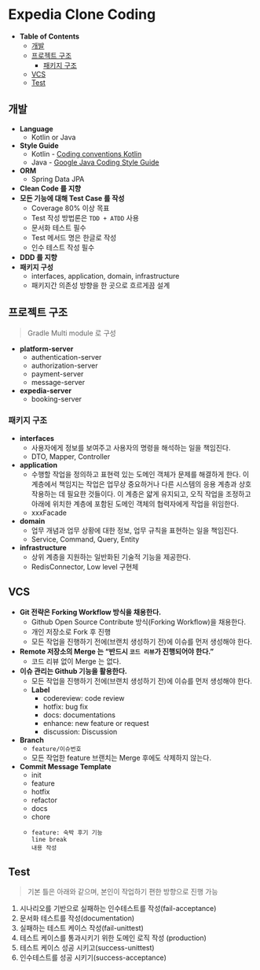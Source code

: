 # Expedia Clone Coding

- __Table of Contents__
  - [개발](https://github.com/cIonecoder/expedia#%EA%B0%9C%EB%B0%9C)
  - [프로젝트 구조](https://github.com/cIonecoder/expedia#%ED%94%84%EB%A1%9C%EC%A0%9D%ED%8A%B8-%EA%B5%AC%EC%A1%B0)
    - [패키지 구조](https://github.com/cIonecoder/expedia#%ED%8C%A8%ED%82%A4%EC%A7%80-%EA%B5%AC%EC%A1%B0)
  - [VCS](https://github.com/cIonecoder/expedia#vcs)
  - [Test](https://github.com/cIonecoder/expedia#test)

## 개발

- __Language__
  - Kotlin or Java
- __Style Guide__
  - Kotlin - [Coding conventions Kotlin](https://kotlinlang.org/docs/coding-conventions.html)
  - Java - [Google Java Coding Style Guide](https://google.github.io/styleguide/javaguide.html)
- __ORM__
  - Spring Data JPA
- __Clean Code 를 지향__
- __모든 기능에 대해 Test Case 를 작성__ 
  - Coverage 80% 이상 목표
  - Test 작성 방법론은 `TDD + ATDD` 사용
  - 문서화 테스트 필수
  - Test 메서드 명은 한글로 작성
  - 인수 테스트 작성 필수 
- __DDD 를 지향__
- __패키지 구성__
  - interfaces, application, domain, infrastructure
  - 패키지간 의존성 방향을 한 곳으로 흐르게끔 설계

## 프로젝트 구조

> Gradle Multi module 로 구성

- __platform-server__
  - authentication-server
  - authorization-server
  - payment-server
  - message-server
- __expedia-server__
  - booking-server
  
### 패키지 구조

- __interfaces__
  - 사용자에게 정보를 보여주고 사용자의 명령을 해석하는 일을 책임진다.
  - DTO, Mapper, Controller
- __application__
  - 수행할 작업을 정의하고 표현력 있는 도메인 객체가 문제를 해결하게 한다. 이 계층에서 책임지는 작업은 업무상 중요하거나 다른 시스템의 응용 계층과 상호 작용하는 데 필요한 것들이다. 이 계층은 얇게 유지되고, 오직 작업을 조정하고 아래에 위치한 계층에 포함된 도메인 객체의 협력자에게 작업을 위임한다.
  - xxxFacade
- __domain__
  - 업무 개념과 업무 상황에 대한 정보, 업무 규칙을 표현하는 일을 책임진다.
  - Service, Command, Query, Entity
- __infrastructure__
  - 상위 계층을 지원하는 일반화된 기술적 기능을 제공한다.
  - RedisConnector, Low level 구현체  

## VCS

- __Git 전략은 Forking Workflow 방식을 채용한다.__
  - Github Open Source Contribute 방식(Forking Workflow)을 채용한다.
  - 개인 저장소로 Fork 후 진행
  - 모든 작업을 진행하기 전에(브랜치 생성하기 전)에 이슈를 먼저 생성해야 한다.
- __Remote 저장소의 Merge 는 “반드시 `코드 리뷰`가 진행되어야 한다.”__
  - 코드 리뷰 없이 Merge 는 없다.
- __이슈 관리는 Github 기능을 활용한다.__
  - 모든 작업을 진행하기 전에(브랜치 생성하기 전)에 이슈를 먼저 생성해야 한다.
  - __Label__
    - codereview: code review
    - hotfix: bug fix
    - docs: documentations
    - enhance: new feature or request
    - discussion: Discussion
- __Branch__
  - `feature/이슈번호`
  - 모든 작업한 feature 브랜치는 Merge 후에도 삭제하지 않는다.
- __Commit Message Template__
  - init
  - feature
  - hotfix
  - refactor
  - docs
  - chore
  - ```
    feature: 숙박 후기 기능
    line break
    내용 작성
    ```

## Test

> 기본 틀은 아래와 같으며, 본인이 작업하기 편한 방향으로 진행 가능

1. 시나리오를 기반으로 실패하는 인수테스트를 작성(fail-acceptance)
2. 문서화 테스트를 작성(documentation)
3. 실패하는 테스트 케이스 작성(fail-unittest)
4. 테스트 케이스를 통과시키기 위한 도메인 로직 작성 (production)
5. 테스트 케이스 성공 시키고(success-unittest)
6. 인수테스트를 성공 시키기(success-acceptance)

